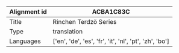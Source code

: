 |Alignment id | ACBA1C83C
| --- | --- 
|Title | Rinchen Terdzö Series 
|Type | translation
|Languages | ['en', 'de', 'es', 'fr', 'it', 'nl', 'pt', 'zh', 'bo']